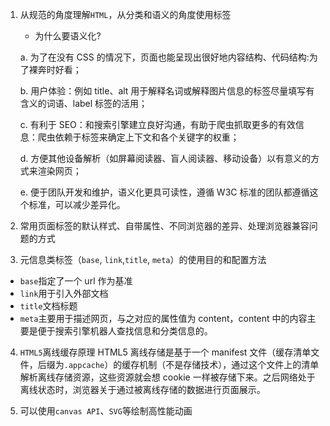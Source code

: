 
1. 从规范的角度理解`HTML`，从分类和语义的角度使用标签

   - 为什么要语义化?

   a. 为了在没有 CSS 的情况下，页面也能呈现出很好地内容结构、代码结构:为了裸奔时好看；

   b. 用户体验：例如 title、alt 用于解释名词或解释图片信息的标签尽量填写有含义的词语、label 标签的活用；

   c. 有利于 SEO：和搜索引擎建立良好沟通，有助于爬虫抓取更多的有效信息：爬虫依赖于标签来确定上下文和各个关键字的权重；

   d. 方便其他设备解析（如屏幕阅读器、盲人阅读器、移动设备）以有意义的方式来渲染网页；

   e. 便于团队开发和维护，语义化更具可读性，遵循 W3C 标准的团队都遵循这个标准，可以减少差异化。

2. 常用页面标签的默认样式、自带属性、不同浏览器的差异、处理浏览器兼容问题的方式

3. 元信息类标签（`base`, `link`,`title`, `meta`）的使用目的和配置方法

- `base`指定了一个 url 作为基准
- `link`用于引入外部文档
- `title`文档标题
- `meta`主要用于描述网页，与之对应的属性值为 content，content 中的内容主要是便于搜索引擎机器人查找信息和分类信息的。

4. `HTML5`离线缓存原理
   HTML5 离线存储是基于一个 manifest 文件（缓存清单文件，后缀为`.appcache`）的缓存机制（不是存储技术），通过这个文件上的清单解析离线存储资源，这些资源就会想 cookie 一样被存储下来。之后网络处于离线状态时，浏览器关于通过被离线存储的数据进行页面展示。

5. 可以使用`canvas API`、`SVG`等绘制高性能动画